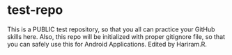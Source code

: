 test-repo
=========

This is a PUBLIC test repository, so that you all can practice your GitHub skills here. Also, this repo will be initialized with proper gitignore file, so that you can safely use this for Android Applications. Edited by Hariram.R. 
